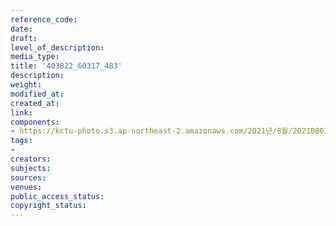 ```yaml
---
reference_code: 
date: 
draft: 
level_of_description: 
media_type: 
title: '403822_60317_483'
description: 
weight: 
modified_at: 
created_at: 
link: 
components:
- https://kctu-photo.s3.ap-northeast-2.amazonaws.com/2021년/8월/20210803_이재용+석방+반대+기자회견/403822_60317_483.jpg
tags:
- 
creators: 
subjects: 
sources: 
venues: 
public_access_status: 
copyright_status: 
---
```

